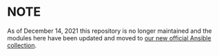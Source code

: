 # NOTE
As of December 14, 2021 this repository is no longer maintained and the modules here have been updated and moved 
to [our new official Ansible collection](https://github.com/spotinst/spot-ansible-cloud-modules).

